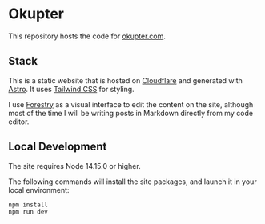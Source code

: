 # Okupter

This repository hosts the code for [okupter.com](https://okupter.com).

## Stack

This is a static website that is hosted on [Cloudflare](https://pages.cloudflare.com/) and generated with [Astro](https://github.com/withastro/astro). It uses [Tailwind CSS](https://tailwindcss.com) for styling.

I use [Forestry](https://forestry.io) as a visual interface to edit the content on the site, although most of the time I will be writing posts in Markdown directly from my code editor.

## Local Development

The site requires Node 14.15.0 or higher.

The following commands will install the site packages, and launch it in your local environment:

```bash
npm install
npm run dev
```
